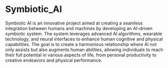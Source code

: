 # Symbiotic_AI
Symbiotic AI is an innovative project aimed at creating a seamless integration between humans and machines by developing an AI-driven symbiotic system. The system leverages advanced AI algorithms, wearable technology, and neural interfaces to enhance human cognitive and physical capabilities. The goal is to create a harmonious relationship where AI not only assists but also augments human abilities, allowing individuals to reach their full potential in various aspects of life, from personal productivity to creative endeavors and physical performance.
